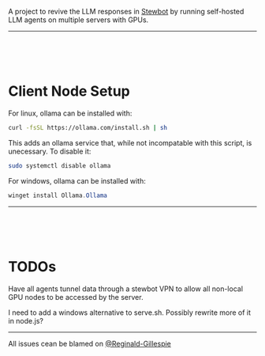 A project to revive the LLM responses in [Stewbot](https://github.com/KestronProgramming/Stewbot) by running self-hosted LLM agents on multiple servers with GPUs.

---
<br><br><br>

# Client Node Setup

For linux, ollama can be installed with:

```bash
curl -fsSL https://ollama.com/install.sh | sh
```

This adds an ollama service that, while not incompatable with this script, is unecessary. To disable it:
```bash
sudo systemctl disable ollama
```

For windows, ollama can be installed with:
```powershell
winget install Ollama.Ollama
```

---

<br><br><br>

# TODOs

Have all agents tunnel data through a stewbot VPN to allow all non-local GPU nodes to be accessed by the server.

I need to add a windows alternative to serve.sh. Possibly rewrite more of it in node.js?

---

All issues cean be blamed on [@Reginald-Gillespie](https://github.com/Reginald-Gillespie)